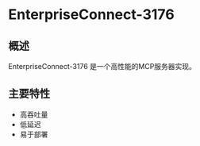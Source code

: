 # EnterpriseConnect-3176

## 概述

EnterpriseConnect-3176 是一个高性能的MCP服务器实现。

## 主要特性

- 高吞吐量
- 低延迟
- 易于部署
